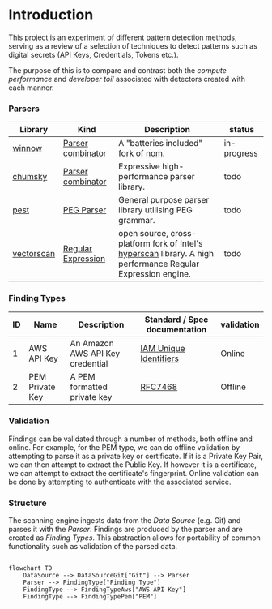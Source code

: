 # Introduction
This project is an experiment of different pattern detection methods, serving as a review of a selection of techniques 
to detect patterns such as digital secrets (API Keys, Credentials, Tokens etc.). 

The purpose of this is to compare and contrast both the *compute performance* and *developer toil* associated with 
detectors created with each manner. 

### Parsers
| Library                                                      | Kind                                                                   | Description                                                                                                                                                 | status      |
|--------------------------------------------------------------|------------------------------------------------------------------------|-------------------------------------------------------------------------------------------------------------------------------------------------------------|-------------|
| [winnow](https://docs.rs/winnow/latest/winnow/index.html)    | [Parser combinator](https://en.wikipedia.org/wiki/Parser_combinator)   | A "batteries included" fork of [nom](https://docs.rs/nom/latest/nom/#).                                                                                     | in-progress |
| [chumsky](https://docs.rs/chumsky/latest/chumsky/index.html) | [Parser combinator](https://en.wikipedia.org/wiki/Parser_combinator)   | Expressive high-performance parser library.                                                                                                                 | todo        |
| [pest](https://docs.rs/pest/latest/pest/)                    | [PEG Parser](https://en.wikipedia.org/wiki/Parsing_expression_grammar) | General purpose parser library utilising PEG grammar.                                                                                                       | todo        |
| [vectorscan](https://docs.rs/vectorscan/latest/vectorscan/)  | [Regular Expression](https://en.wikipedia.org/wiki/Regular_expression) | open source, cross-platform fork of Intel's [hyperscan](https://docs.rs/hyperscan/latest/hyperscan/) library. A high performance Regular Expression engine. | todo        |


### Finding Types
| ID | Name            | Description                      | Standard / Spec documentation                                                                                                | validation |
|----|-----------------|----------------------------------|------------------------------------------------------------------------------------------------------------------------------|------------|
| 1  | AWS API Key     | An Amazon AWS API Key credential | [IAM Unique Identifiers](https://docs.aws.amazon.com/IAM/latest/UserGuide/reference_identifiers.html#identifiers-unique-ids) | Online     |
| 2  | PEM Private Key | A PEM formatted private key      | [RFC7468](https://www.rfc-editor.org/rfc/rfc7468)                                                                            | Offline    |


### Validation
Findings can be validated through a number of methods, both offline and online. For example, for the PEM type, we can do
offline validation by attempting to parse it as a private key or certificate. If it is a Private Key Pair, we can then 
attempt to extract the Public Key. If however it is a certificate, we can attempt to extract the certificate's 
fingerprint. Online validation can be done by attempting to authenticate with the associated service.

### Structure
The scanning engine ingests data from the *Data Source* (e.g. Git) and parses it with the *Parser*. Findings are 
produced by the parser and are created as *Finding Types*. This abstraction allows for portability of common 
functionality such as validation of the parsed data. 

```mermaid

flowchart TD
    DataSource --> DataSourceGit["Git"] --> Parser
    Parser --> FindingType["Finding Type"]
    FindingType --> FindingTypeAws["AWS API Key"]
    FindingType --> FindingTypePem["PEM"]

```
